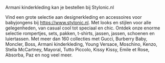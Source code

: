 Armani kinderkleding kan je bestellen bij Stylonic.nl

Vind een grote selectie aan designerkleding en accessoires voor babyjongens bij https://www.stylonic.nl. Met looks en stijlen voor alle gelegenheden, van casual cool tot speciaal en chic. Ontdek onze enorme selectie rompertjes, sets, pakken, t-shirts, jassen, jassen, schoenen en luiertassen. Met meer dan 160 collecties met Gucci, Burberry Baby, Moncler, Boss, Armani kinderkleding, Young Versace, Moschino, Kenzo, Stella McCartney, Mayoral, Tutto Piccolo, Kissy Kissy, Emile et Rose, Absorba, Paz en nog veel meer.
